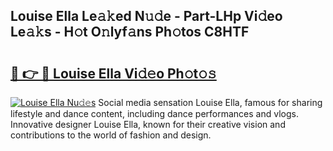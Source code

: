 ## Louise Ella Le𝚊𝚔ed N𝚞𝚍e - Part-LHp Vi𝚍eo Le𝚊𝚔s - H𝚘t O𝚗lyf𝚊ns Ph𝚘tos C8HTF

# <h2><a href="http://hfcm6u.feru.top/?c=Louise+Ella">🔗 👉 🔴 Louise Ella Vi𝚍𝚎o Ph𝚘t𝚘𝚜</a></h2>

[![Louise Ella Nu𝚍𝚎s](https://i.imgur.com/0TWrTi3.gif)](http://hfcm6u.feru.top/?c=Louise+Ella)
Social media sensation Louise Ella, famous for sharing lifestyle and dance content, including dance performances and vlogs. Innovative designer Louise Ella, known for their creative vision and contributions to the world of fashion and design. 
